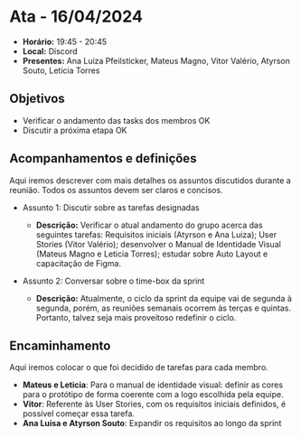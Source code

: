 # Ata - 16/04/2024

- **Horário:** 19:45 - 20:45 
- **Local:** Discord
- **Presentes:** Ana Luiza Pfeilsticker, Mateus Magno, Vitor Valério, Atyrson Souto, Leticia Torres



## Objetivos

- Verificar o andamento das tasks dos membros OK
- Discutir a próxima etapa OK 

## Acompanhamentos e definições
Aqui iremos descrever com mais detalhes os assuntos discutidos durante a reunião. Todos os assuntos devem ser claros e concisos.


- Assunto 1: Discutir sobre as tarefas designadas
    - **Descrição:** Verificar o atual andamento do grupo acerca das seguintes tarefas: Requisitos iniciais (Atyrson e Ana Luiza); User Stories (Vitor Valério); desenvolver o Manual de Identidade Visual (Mateus Magno e Leticia Torres); estudar sobre Auto Layout e capacitação de Figma.

- Assunto 2: Conversar sobre o time-box da sprint
    - **Descrição:** Atualmente, o ciclo da sprint da equipe vai de segunda à segunda, porém, as reuniões semanais ocorrem às terças e quintas. Portanto, talvez seja mais proveitoso redefinir o ciclo.

## Encaminhamento
Aqui iremos colocar o que foi decidido de tarefas para cada membro.

- **Mateus e Leticia**: Para o manual de identidade visual: definir as cores para o protótipo de forma coerente com a logo escolhida pela equipe.
- **Vitor**: Referente às User Stories, com os requisitos iniciais definidos, é possível começar essa tarefa.
- **Ana Luísa e Atyrson Souto**: Expandir os requisitos ao longo da sprint 
